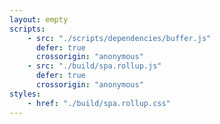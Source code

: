 ```yaml
---
layout: empty
scripts:
    - src: "./scripts/dependencies/buffer.js"
      defer: true
      crossorigin: "anonymous"
    - src: "./build/spa.rollup.js"
      defer: true
      crossorigin: "anonymous"
styles:
    - href: "./build/spa.rollup.css"
---
```


<div class="svelte-main"></div>